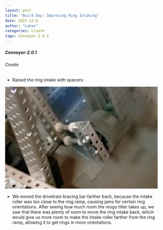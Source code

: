```yaml
---
layout: post
title: "Build Day: Improving Ring Intaking"
date: 2021-12-6
author: "Lukas"
categories: Create
tags: Conveyor-2.0.1
---
```

##### Conveyor-2.0.1 

###### Create

- Raised the ring intake with spacers: 

<img class="responsive-img" width="500" src="/assets/pics/building/robot-3/ringthing!.jpeg">


- We moved the drivetrain bracing bar farther back, because the intake roller was too close to the ring ramp, causing jams for certain ring orientations. After seeing how much room the mogo tilter takes up, we saw that there was plenty of room to move the ring intake back, which would give us more room to make the intake roller farther from the ring ramp, allowing it to get rings in more orientations. 

